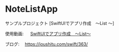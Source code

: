 # NoteListApp
サンプルプロジェクト [SwiftUIでアプリ作成　〜List 〜]

使用動画: 　
[SwiftUIでアプリ作成　〜List〜](https://youtu.be/UrTfYf7nF_A)

ブログ: 
　https://joushitu.com/swift/363/

